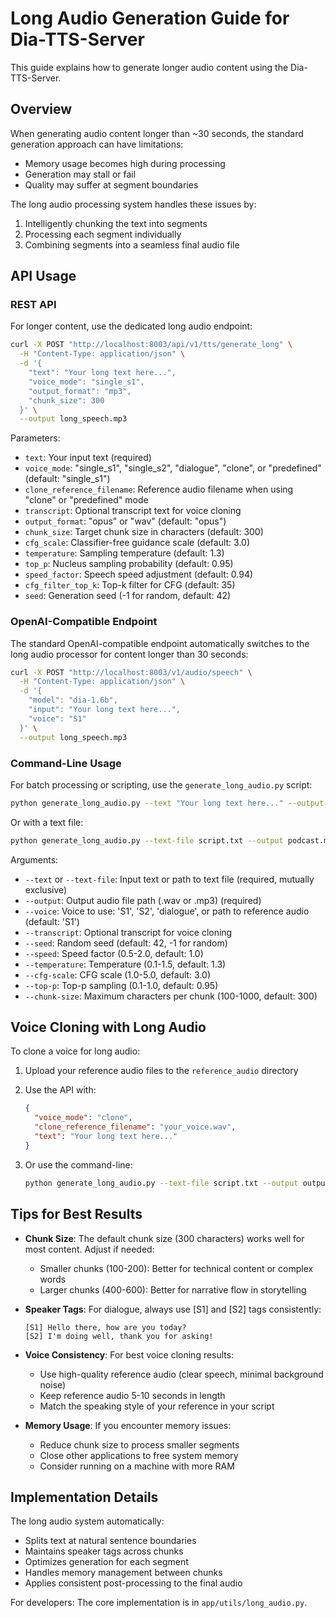 # Long Audio Generation Guide for Dia-TTS-Server

This guide explains how to generate longer audio content using the Dia-TTS-Server.

## Overview

When generating audio content longer than ~30 seconds, the standard generation approach can have limitations:
- Memory usage becomes high during processing
- Generation may stall or fail
- Quality may suffer at segment boundaries

The long audio processing system handles these issues by:
1. Intelligently chunking the text into segments
2. Processing each segment individually
3. Combining segments into a seamless final audio file

## API Usage

### REST API

For longer content, use the dedicated long audio endpoint:

```bash
curl -X POST "http://localhost:8003/api/v1/tts/generate_long" \
  -H "Content-Type: application/json" \
  -d '{
    "text": "Your long text here...",
    "voice_mode": "single_s1",
    "output_format": "mp3",
    "chunk_size": 300
  }' \
  --output long_speech.mp3
```

Parameters:
- `text`: Your input text (required)
- `voice_mode`: "single_s1", "single_s2", "dialogue", "clone", or "predefined" (default: "single_s1")
- `clone_reference_filename`: Reference audio filename when using "clone" or "predefined" mode
- `transcript`: Optional transcript text for voice cloning
- `output_format`: "opus" or "wav" (default: "opus")
- `chunk_size`: Target chunk size in characters (default: 300)
- `cfg_scale`: Classifier-free guidance scale (default: 3.0)
- `temperature`: Sampling temperature (default: 1.3)
- `top_p`: Nucleus sampling probability (default: 0.95)
- `speed_factor`: Speech speed adjustment (default: 0.94)
- `cfg_filter_top_k`: Top-k filter for CFG (default: 35)
- `seed`: Generation seed (-1 for random, default: 42)

### OpenAI-Compatible Endpoint

The standard OpenAI-compatible endpoint automatically switches to the long audio processor for content longer than 30 seconds:

```bash
curl -X POST "http://localhost:8003/v1/audio/speech" \
  -H "Content-Type: application/json" \
  -d '{
    "model": "dia-1.6b",
    "input": "Your long text here...",
    "voice": "S1"
  }' \
  --output long_speech.mp3
```

### Command-Line Usage

For batch processing or scripting, use the `generate_long_audio.py` script:

```bash
python generate_long_audio.py --text "Your long text here..." --output output.wav --voice S1
```

Or with a text file:

```bash
python generate_long_audio.py --text-file script.txt --output podcast.mp3 --voice my_voice.wav
```

Arguments:
- `--text` or `--text-file`: Input text or path to text file (required, mutually exclusive)
- `--output`: Output audio file path (.wav or .mp3) (required)
- `--voice`: Voice to use: 'S1', 'S2', 'dialogue', or path to reference audio (default: 'S1')
- `--transcript`: Optional transcript for voice cloning
- `--seed`: Random seed (default: 42, -1 for random)
- `--speed`: Speed factor (0.5-2.0, default: 1.0)
- `--temperature`: Temperature (0.1-1.5, default: 1.3)
- `--cfg-scale`: CFG scale (1.0-5.0, default: 3.0)
- `--top-p`: Top-p sampling (0.1-1.0, default: 0.95)
- `--chunk-size`: Maximum characters per chunk (100-1000, default: 300)

## Voice Cloning with Long Audio

To clone a voice for long audio:

1. Upload your reference audio files to the `reference_audio` directory
2. Use the API with:
   ```json
   {
     "voice_mode": "clone",
     "clone_reference_filename": "your_voice.wav",
     "text": "Your long text here..."
   }
   ```

3. Or use the command-line:
   ```bash
   python generate_long_audio.py --text-file script.txt --output output.mp3 --voice your_voice.wav
   ```

## Tips for Best Results

- **Chunk Size**: The default chunk size (300 characters) works well for most content. Adjust if needed:
  - Smaller chunks (100-200): Better for technical content or complex words
  - Larger chunks (400-600): Better for narrative flow in storytelling

- **Speaker Tags**: For dialogue, always use [S1] and [S2] tags consistently:
  ```
  [S1] Hello there, how are you today?
  [S2] I'm doing well, thank you for asking!
  ```

- **Voice Consistency**: For best voice cloning results:
  - Use high-quality reference audio (clear speech, minimal background noise)
  - Keep reference audio 5-10 seconds in length
  - Match the speaking style of your reference in your script

- **Memory Usage**: If you encounter memory issues:
  - Reduce chunk size to process smaller segments
  - Close other applications to free system memory
  - Consider running on a machine with more RAM

## Implementation Details

The long audio system automatically:
- Splits text at natural sentence boundaries
- Maintains speaker tags across chunks
- Optimizes generation for each segment
- Handles memory management between chunks
- Applies consistent post-processing to the final audio

For developers: The core implementation is in `app/utils/long_audio.py`.
